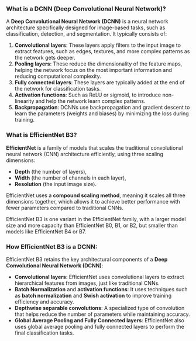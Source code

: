 ### What is a DCNN (Deep Convolutional Neural Network)?

A **Deep Convolutional Neural Network (DCNN)** is a neural network architecture specifically designed for image-based tasks, such as classification, detection, and segmentation. It typically consists of:
1. **Convolutional layers**: These layers apply filters to the input image to extract features, such as edges, textures, and more complex patterns as the network gets deeper.
2. **Pooling layers**: These reduce the dimensionality of the feature maps, helping the network focus on the most important information and reducing computational complexity.
3. **Fully connected layers**: These layers are typically added at the end of the network for classification tasks.
4. **Activation functions**: Such as ReLU or sigmoid, to introduce non-linearity and help the network learn complex patterns.
5. **Backpropagation**: DCNNs use backpropagation and gradient descent to learn the parameters (weights and biases) by minimizing the loss during training.

### What is EfficientNet B3?

**EfficientNet** is a family of models that scales the traditional convolutional neural network (CNN) architecture efficiently, using three scaling dimensions:
- **Depth** (the number of layers),
- **Width** (the number of channels in each layer),
- **Resolution** (the input image size).

EfficientNet uses a **compound scaling method**, meaning it scales all three dimensions together, which allows it to achieve better performance with fewer parameters compared to traditional CNNs.

EfficientNet B3 is one variant in the EfficientNet family, with a larger model size and more capacity than EfficientNet B0, B1, or B2, but smaller than models like EfficientNet B4 or B7.

### How EfficientNet B3 is a DCNN:

EfficientNet B3 retains the key architectural components of a **Deep Convolutional Neural Network (DCNN)**:
- **Convolutional layers**: EfficientNet uses convolutional layers to extract hierarchical features from images, just like traditional CNNs.
- **Batch Normalization** and **activation functions**: It uses techniques such as **batch normalization** and **Swish activation** to improve training efficiency and accuracy.
- **Depthwise separable convolutions**: A specialized type of convolution that helps reduce the number of parameters while maintaining accuracy.
- **Global Average Pooling and Fully Connected layers**: EfficientNet also uses global average pooling and fully connected layers to perform the final classification tasks.
